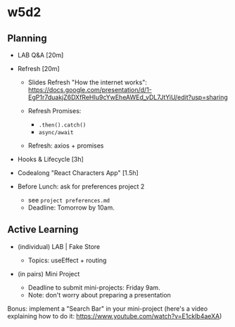 
# w5d2


<!-- 

- codealong: create a new app ("react characters app")
  - Note: DON'T do the full demo on popcorn-time (we have a form to create new movies)


@todo:
- start the day by showing the final result:
  - how to send a request to an api when the component mounts
  - how to send a request to an api upon user interaction

-->




## Planning


- LAB Q&A [20m]

- Refresh [20m]

  - Slides Refresh "How the internet works": https://docs.google.com/presentation/d/1-EgP1r7duakjZ6DXfReHIu9cYwEheAWEd_vDL7JtYiU/edit?usp=sharing

  - Refresh Promises:
    - `.then().catch()`
    - `async/await`

  - Refresh: axios + promises
  
    <!--

    Stackblitz + Axios v.1.x

    - Bug report: https://github.com/stackblitz/core/issues/2463
    - Option 1: axios@0.27.2
    - Option 1: CodeSandbox.io (works fine with axios@1.x)

    -->


- Hooks & Lifecycle [3h]
- Codealong "React Characters App" [1.5h]

- Before Lunch: ask for preferences project 2
  - see `project preferences.md`
  - Deadline: Tomorrow by 10am.



## Active Learning

<!-- @LT: ask p2 preferences  -->

<!-- IMPORTANT: if we ask any student to do project individual, tell them asap -->


- (individual) LAB | Fake Store
  - Topics: useEffect + routing

- (in pairs) Mini Project
  - Deadline to submit mini-projects: Friday 9am.
  - Note: don't worry about preparing a presentation

Bonus: implement a "Search Bar" in your mini-project (here's a video explaining how to do it: https://www.youtube.com/watch?v=E1cklb4aeXA)




